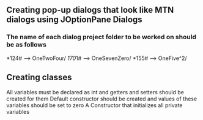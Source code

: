 ## Creating pop-up dialogs that look like MTN dialogs using JOptionPane Dialogs
### The name of each dialog project folder to be worked on should be as follows
*124# --> OneTwoFour/
*170*1# --> OneSevenZero/
*155# --> OneFive^2/

## Creating classes
All variables must be declared as int and getters and setters should be created for them
Default constructor should be created and values of these variables should be set to zero
A Constructor that initializes all private variables
